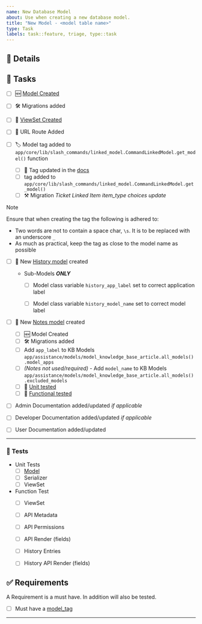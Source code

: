 ```yaml
---
name: New Database Model
about: Use when creating a new database model.
title: "New Model - <model table name>"
type: Task
labels: task::feature, triage, type::task
---
```


<!-- Add an intro -->


<!-- describe a use case if not covered in intro -->


## 📝 Details
<!-- 

Describe in detail the following:

- New model field
    - if foreign key field, what it's name will be or if it's not to be linked ensure specified and coded with `related_name = '+' to disable the link`. 
- How the UI will work, be layed out, new ui features etc
- custom permissions if required

-->


## 🚧 Tasks

<!-- Don't remove tasks strike them out. use `~~` before and after the item. i.e. `- ~~[ ] Model Created~~` note: don't include the list dash-->

- [ ] 🆕 [Model Created](https://nofusscomputing.com/projects/centurion_erp/development/models/)

- [ ] 🛠️ Migrations added

- [ ] 🔄 [ViewSet Created](https://nofusscomputing.com/projects/centurion_erp/development/views/)

- [ ] 🔗 URL Route Added

- [ ] 🏷️ Model tag added to `app/core/lib/slash_commands/linked_model.CommandLinkedModel.get_model()` function

    - [ ] 📘 Tag updated in the [docs](https://nofusscomputing.com/projects/centurion_erp/user/core/markdown/#model-reference)
    - [ ] tag added to `app/core/lib/slash_commands/linked_model.CommandLinkedModel.get_model()`
    - [ ] ⚒️ Migration _Ticket Linked Item item_type choices update_

>[!note]
> Ensure that when creating the tag the following is adhered to:
> - Two words are not to contain a space char, `\s`. It is to be replaced with an underscore `_`
> - As much as practical, keep the tag as close to the model name as possible

- [ ] 📝 New [History model](https://nofusscomputing.com/projects/centurion_erp/development/core/model_history/) created

    - Sub-Models **_ONLY_**

        - [ ] Model class variable `history_app_label` set to correct application label

        - [ ] Model class variable `history_model_name` set to correct model label

- [ ] 📓 New [Notes model](https://nofusscomputing.com/projects/centurion_erp/development/core/model_notes/) created 
    - [ ] 🆕 Model Created
    - [ ] 🛠️ Migrations added
    - [ ] Add `app_label` to KB Models `app/assistance/models/model_knowledge_base_article.all_models().model_apps`
    - [ ] _(Notes not used/required) -_ Add `model_name` to KB Models `app/assistance/models/model_knowledge_base_article.all_models().excluded_models`
    - [ ] 🧪 [Unit tested](https://nofusscomputing.com/projects/centurion_erp/development/core/model_notes/#testing)
    - [ ] 🧪 [Functional tested](https://nofusscomputing.com/projects/centurion_erp/development/core/model_notes/#testing)

- [ ] Admin Documentation added/updated _if applicable_
- [ ] Developer Documentation added/updated _if applicable_
- [ ] User Documentation added/updated

---

<!-- Add additional tasks here and as a check box list -->



### 🧪 Tests

- Unit Tests
    - [ ] [Model](https://nofusscomputing.com/projects/centurion_erp/development/models/#tests)
    - [ ] Serializer
    - [ ] ViewSet
- Function Test
    - [ ] ViewSet
    - [ ] API Metadata
    - [ ] API Permissions
    - [ ] API Render (fields)
    - [ ] History Entries
    - [ ] History API Render (fields)


## ✅ Requirements

A Requirement is a must have. In addition will also be tested.

- [ ] Must have a [model_tag](https://nofusscomputing.com/projects/centurion_erp/user/core/markdown/#model-reference)

---

<!-- Add additional requirement here and as a check box list -->
